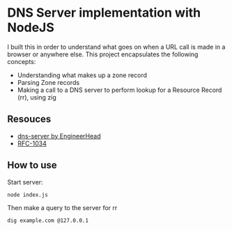 # DNS Server implementation with NodeJS

I built this in order to understand what goes on when a URL call is made in a browser or anywhere else. This project encapsulates the following concepts:

- Understanding what makes up a zone record
- Parsing Zone records
- Making a call to a DNS server to perform lookup for a Resource Record (rr), using zig

## Resouces

- [dns-server by EngineerHead](https://engineerhead.github.io/dns-server/)
- [RFC-1034](https://datatracker.ietf.org/doc/html/rfc1035)

## How to use

Start server:

```bash
node index.js
```

Then make a query to the server for rr

```bash
dig example.com @127.0.0.1
```
